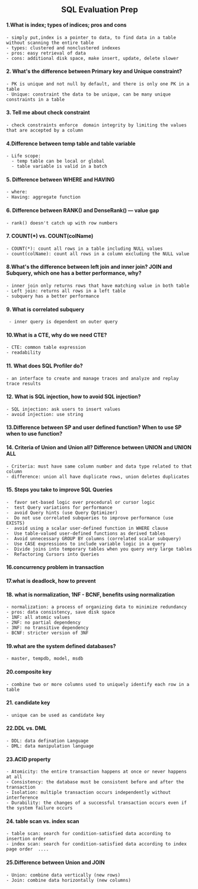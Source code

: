 <h2 align='center'> SQL Evaluation Prep </h2>

#### 1.What is index; types of indices; pros and cons
    - simply put,index is a pointer to data, to find data in a table without scanning the entire table
    - types: clustered and nonclustered indexes
    - pros: easy retrieval of data
    - cons: additional disk space, make insert, update, delete slower
    
#### 2. What's the difference between Primary key and Unique constraint?
    - PK is unique and not null by default, and there is only one PK in a table
    - Unique: constraint the data to be unique, can be many unique constraints in a table
    
#### 3. Tell me about check constraint
    - check constraints enforce  domain integrity by limiting the values that are accepted by a column 
    
#### 4.Difference between temp table and table variable
    - Life scope: 
      - temp table can be local or global
      - table variable is valid in a batch
#### 5. Difference between WHERE and HAVING
    - where: 
    - Having: aggregate function

 #### 6. Difference between RANK() and DenseRank() — value gap
    - rank() doesn't catch up with row numbers
    
 #### 7. COUNT(*) vs. COUNT(colName)
    - COUNT(*): count all rows in a table including NULL values
    - count(colName): count all rows in a column excluding the NULL value
    
 #### 8.What's the difference between left join and inner join? JOIN and Subquery, which one has a better performance, why?
    - inner join only returns rows that have matching value in both table
    - Left join: returns all rows in a left table
    - subquery has a better performance
 #### 9. What is correlated subquery
     - inner query is dependent on outer query
 #### 10.What is a CTE, why do we need CTE?
    - CTE: common table expression
    - readability
  
 #### 11. What does SQL Profiler do?
    - an interface to create and manage traces and analyze and replay trace results
 #### 12. What is SQL injection, how to avoid SQL injection?
    - SQL injection: ask users to insert values
    - avoid injection: use string 
    
 #### 13.Difference between SP and user defined function? When to use SP when to use function?
 
 #### 14. Criteria of Union and Union all? Difference between UNION and UNION ALL
    - Criteria: must have same column number and data type related to that column
    - difference: union all have duplicate rows, union deletes duplicates
 #### 15. Steps you take to improve SQL Queries
    -  favor set-based logic over precedural or cursor logic
    -  test Query variations for performance
    -  avoid Query hints (use Query Optimizer)
    -  Do not use correlated subqueries to improve performance (use EXISTS)
    -  avoid using a scalar user-defined function in WHERE clause
    -  Use table-valued user-defined functions as derived tables
    -  Avoid unnecessary GROUP BY columns (correlated scalar subquery)
    -  Use CASE expressions to include variable logic in a query
    -  Divide joins into temporary tables when you query very large tables
    -  Refactoring Cursors into Queries

 #### 16.concurrency problem in transaction
 
 #### 17.what is deadlock, how to prevent
 
 #### 18. what is normalization, 1NF - BCNF, benefits using normalization
    - normalization: a process of organizing data to minimize redundancy
    - pros: data consistency, save disk space
    - 1NF: all atomic values
    - 2NF: no partial dependency
    - 3NF: no transitive dependency
    - BCNF: stricter version of 3NF

    
 #### 19.what are the system defined databases?
    - master, tempdb, model, msdb
 #### 20.composite key
    - combine two or more columns used to uniquely identify each row in a table
  
 #### 21. candidate key
    - unique can be used as candidate key
 #### 22.DDL vs. DML
    - DDL: data defination Language
    - DML: data manipulation language
    
 #### 23.ACID property
    - Atomicity: the entire transaction happens at once or never happens at all
    - Consistency: the database must be consistent before and after the transaction
    - Isolation: multiple transaction occurs independently without interference
    - Durability: the changes of a successful transaction occurs even if the system failure occurs
 #### 24. table scan vs. index scan
    - table scan: search for condition-satisfied data according to insertion order
    - index scan: search for condition-satisfied data according to index page order  ....
 #### 25.Difference between Union and JOIN
    - Union: combine data vertically (new rows)
    - Join: combine data horizontally (new columns)

 
 
